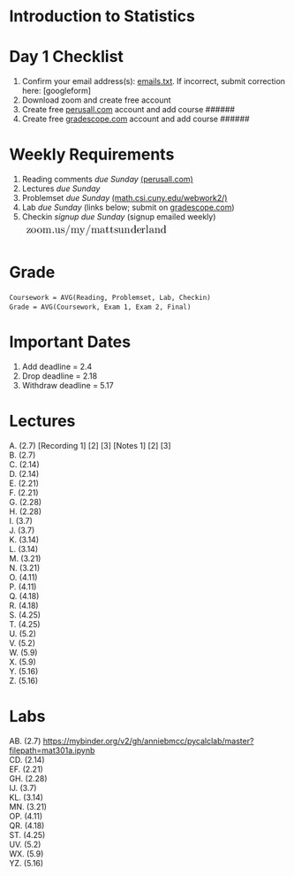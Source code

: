 # Introduction to Statistics

# Day 1 Checklist
1. Confirm your email address(s): [emails.txt](./emails.txt). If incorrect, submit correction here: [googleform]
1. Download zoom and create free account
1. Create free [perusall.com](https://www.perusall.com) account and add course ######
1. Create free [gradescope.com](https://www.gradescope.com) account and add course ######

# Weekly Requirements
1. Reading comments _due Sunday_ [(perusall.com)](https://www.perusall.com)
1. Lectures _due Sunday_
1. Problemset _due Sunday_ [(math.csi.cuny.edu/webwork2/)](https://www.math.csi.cuny.edu/webwork2/)
1. Lab _due Sunday_ (links below; submit on [gradescope.com](https://www.gradescope.com))
1. Checkin _signup due Sunday_ (signup emailed weekly)  
![other](../other.png)

# Grade
`Coursework = AVG(Reading, Problemset, Lab, Checkin)`  
`Grade = AVG(Coursework, Exam 1, Exam 2, Final)`

# Important Dates
1. Add deadline = 2.4
1. Drop deadline = 2.18
1. Withdraw deadline = 5.17

# Lectures
A. (2.7) [Recording 1] [2] [3] [Notes 1] [2] [3]  
B. (2.7)  
C. (2.14)  
D. (2.14)  
E. (2.21)  
F. (2.21)  
G. (2.28)  
H. (2.28)  
I. (3.7)  
J. (3.7)  
K. (3.14)  
L. (3.14)  
M. (3.21)  
N. (3.21)  
O. (4.11)  
P. (4.11)  
Q. (4.18)  
R. (4.18)  
S. (4.25)  
T. (4.25)  
U. (5.2)  
V. (5.2)  
W. (5.9)  
X. (5.9)  
Y. (5.16)  
Z. (5.16)  

# Labs
AB. (2.7) https://mybinder.org/v2/gh/anniebmcc/pycalclab/master?filepath=mat301a.ipynb  
CD. (2.14)  
EF. (2.21)  
GH. (2.28)  
IJ. (3.7)  
KL. (3.14)  
MN. (3.21)  
OP. (4.11)  
QR. (4.18)  
ST. (4.25)  
UV. (5.2)  
WX. (5.9)  
YZ. (5.16)  
